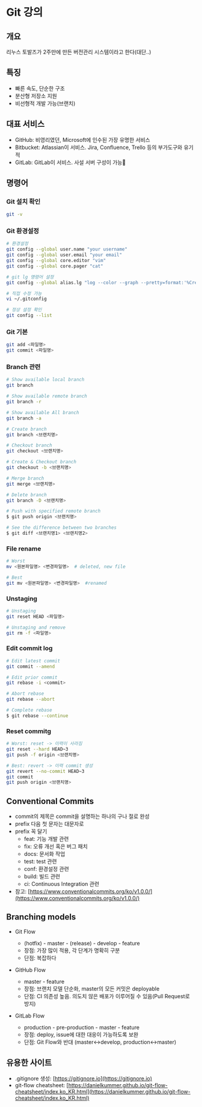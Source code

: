 # Git 강의

## 개요

리누스 토발즈가 2주만에 만든 버전관리 시스템이라고 한다(대단..)

## 특징

- 빠른 속도, 단순한 구조
- 분산형 저장소 지원
- 비선형적 개발 가능(브랜치)

## 대표 서비스

- GitHub: 비영리였던, Microsoft에 인수된 가장 유명한 서비스
- Bitbucket: Atlassian이 서비스. Jira, Confluence, Trello 등의 부가도구와 유기적
- GitLab: GitLab이 서비스. 사설 서버 구성이 가능

## 명령어

### Git 설치 확인

```bash
git -v
```

### Git 환경설정

```bash
# 환경설정
git config --global user.name "your username"
git config --global user.email "your email"
git config --global core.editor "vim"
git config --global core.pager "cat"

# git lg 명령어 설정
git config --global alias.lg "log --color --graph --pretty=format:'%Cred%h%Creset -%C(yellow)%d%Creset %s %Cgreen(%cr) %C(bold blue)<%an>%Creset' --abbrev-commit --"

# 직접 수정 가능
vi ~/.gitconfig

# 정상 설정 확인
git config --list
```

### Git 기본

```bash
git add <파일명>
git commit <파일명>
```

### Branch 관련

```bash
# Show available local branch
git branch

# Show available remote branch
git branch -r

# Show available All branch
git branch -a

# Create branch
git branch <브랜치명>

# Checkout branch
git checkout <브랜치명>

# Create & Checkout branch
git checkout -b <브랜치명>

# Merge branch
git merge <브랜치명>

# Delete branch
git branch -D <브랜치명>

# Push with specified remote branch
$ git push origin <브랜치명>

# See the difference between two branches
$ git diff <브랜치명1> <브랜치명2>
```

### File rename

```bash
# Worst
mv <원본파일명> <변경파일명>  # deleted, new file

# Best
git mv <원본파일명> <변경파일명>  #renamed
```

### Unstaging

```bash
# Unstaging
git reset HEAD <파일명>

# Unstaging and remove
git rm -f <파일명>
```

### Edit commit log

```bash
# Edit latest commit
git commit --amend

# Edit prior commit
git rebase -i <commit>

# Abort rebase
git rebase --abort

# Complete rebase
$ git rebase --continue
```

### Reset commitg

```bash
# Worst: reset -> 이력이 사라짐
git reset --hard HEAD~3
git push -f origin <브랜치명>

# Best: revert -> 이력 commit 생성
git revert --no-commit HEAD~3
git commit
git push origin <브랜치명>
```

## Conventional Commits

- commit의 제목은 commit을 설명하는 하나의 구나 절로 완성
- prefix 다음 첫 문자는 대문자로
- prefix 꼭 달기
  - feat: 기능 개발 관련
  - fix: 오류 개선 혹은 버그 패치
  - docs: 문서화 작업
  - test: test 관련
  - conf: 환경설정 관련
  - build: 빌드 관련
  - ci: Continuous Integration 관련
- 참고: [https://www.conventionalcommits.org/ko/v1.0.0/](https://www.conventionalcommits.org/ko/v1.0.0/)

## Branching models

- Git Flow
  - (hotfix) - master - (release) - develop - feature
  - 장점: 가장 많이 적용, 각 단계가 명확히 구분
  - 단점: 복잡하다

- GitHub Flow
  - master - feature
  - 장점: 브랜치 모델 단순화, master의 모든 커밋은 deployable
  - 단점: CI 의존성 높음. 의도치 않은 배포가 이루어질 수 있음(Pull Request로 방지)

- GitLab Flow
  - production - pre-production - master - feature
  - 장점: deploy, issue에 대한 대응이 가능하도록 보완
  - 단점: Git Flow와 반대 (master<->develop, production<->master)

## 유용한 사이트

- .gitignore 생성: [https://gitignore.io](https://gitignore.io)
- git-flow cheatsheet: [https://danielkummer.github.io/git-flow-cheatsheet/index.ko_KR.html](https://danielkummer.github.io/git-flow-cheatsheet/index.ko_KR.html)
